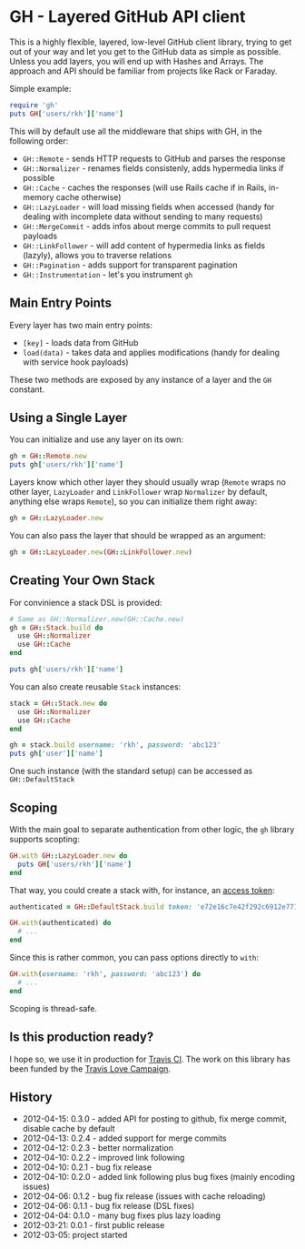 # GH - Layered GitHub API client

This is a highly flexible, layered, low-level GitHub client library, trying to get out of your way and let you get to the GitHub data as simple as possible. Unless you add layers, you will end up with Hashes and Arrays. The approach and API should be familiar from projects like Rack or Faraday.

Simple example:

``` ruby
require 'gh'
puts GH['users/rkh']['name']
```

This will by default use all the middleware that ships with GH, in the following order:

* `GH::Remote` - sends HTTP requests to GitHub and parses the response
* `GH::Normalizer` - renames fields consistenly, adds hypermedia links if possible
* `GH::Cache` - caches the responses (will use Rails cache if in Rails, in-memory cache otherwise)
* `GH::LazyLoader` - will load missing fields when accessed (handy for dealing with incomplete data without sending to many requests)
* `GH::MergeCommit` - adds infos about merge commits to pull request payloads
* `GH::LinkFollower` - will add content of hypermedia links as fields (lazyly), allows you to traverse relations
* `GH::Pagination` - adds support for transparent pagination
* `GH::Instrumentation` - let's you instrument `gh`

## Main Entry Points

Every layer has two main entry points:

* `[key]` - loads data from GitHub
* `load(data)` - takes data and applies modifications (handy for dealing with service hook payloads)

These two methods are exposed by any instance of a layer and the `GH` constant.

## Using a Single Layer

You can initialize and use any layer on its own:

``` ruby
gh = GH::Remote.new
puts gh['users/rkh']['name']
```

Layers know which other layer they should usually wrap (`Remote` wraps no other layer, `LazyLoader` and `LinkFollower` wrap `Normalizer` by default, anything else wraps `Remote`), so you can initialize them right away:

``` ruby
gh = GH::LazyLoader.new
```

You can also pass the layer that should be wrapped as an argument:

``` ruby
gh = GH::LazyLoader.new(GH::LinkFollower.new)
```

## Creating Your Own Stack

For convinience a stack DSL is provided:

``` ruby
# Same as GH::Normalizer.new(GH::Cache.new)
gh = GH::Stack.build do
  use GH::Normalizer
  use GH::Cache
end

puts gh['users/rkh']['name']
```

You can also create reusable `Stack` instances:

``` ruby
stack = GH::Stack.new do
  use GH::Normalizer
  use GH::Cache
end

gh = stack.build username: 'rkh', password: 'abc123'
puts gh['user']['name']
```

One such instance (with the standard setup) can be accessed as `GH::DefaultStack`

## Scoping

With the main goal to separate authentication from other logic, the `gh` library supports scopting:

``` ruby
GH.with GH::LazyLoader.new do
  puts GH['users/rkh']['name']
end
```

That way, you could create a stack with, for instance, an [access token](http://developer.github.com/v3/oauth/):

``` ruby
authenticated = GH::DefaultStack.build token: 'e72e16c7e42f292c6912e7710c838347ae178b4a'

GH.with(authenticated) do
  # ...
end
```

Since this is rather common, you can pass options directly to `with`:

``` ruby
GH.with(username: 'rkh', password: 'abc123') do
  # ...
end
```

Scoping is thread-safe.

## Is this production ready?

I hope so, we use it in production for [Travis CI](http://travis-ci.org/). The work on this library has been funded by the [Travis Love Campaign](https://love.travis-ci.org/).

## History

* 2012-04-15: 0.3.0 - added API for posting to github, fix merge commit, disable cache by default
* 2012-04-13: 0.2.4 - added support for merge commits
* 2012-04-12: 0.2.3 - better normalization
* 2012-04-10: 0.2.2 - improved link following
* 2012-04-10: 0.2.1 - bug fix release
* 2012-04-10: 0.2.0 - added link following plus bug fixes (mainly encoding issues)
* 2012-04-06: 0.1.2 - bug fix release (issues with cache reloading)
* 2012-04-06: 0.1.1 - bug fix release (DSL fixes)
* 2012-04-04: 0.1.0 - many bug fixes plus lazy loading
* 2012-03-21: 0.0.1 - first public release
* 2012-03-05: project started